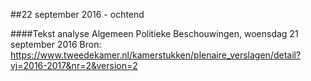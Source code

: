 ##22 september 2016 - ochtend

####Tekst analyse Algemeen Politieke Beschouwingen, woensdag 21 september 2016
Bron: https://www.tweedekamer.nl/kamerstukken/plenaire_verslagen/detail?vj=2016-2017&nr=2&version=2
